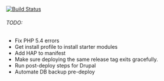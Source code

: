 [![Build Status](https://travis-ci.org/helior/onAir.svg?branch=master)](https://travis-ci.org/helior/onAir)

###### TODO:
- Fix PHP 5.4 errors
- Get install profile to install starter modules
- Add HAP to manifest
- Make sure deploying the same release tag exits gracefully.
- Run post-deploy steps for Drupal
- Automate DB backup pre-deploy
